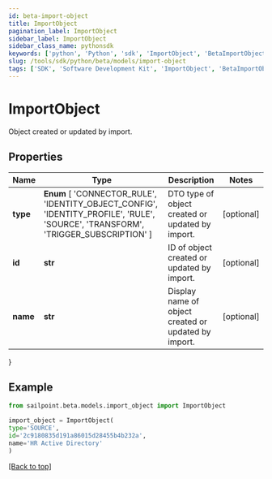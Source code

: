 ```yaml
---
id: beta-import-object
title: ImportObject
pagination_label: ImportObject
sidebar_label: ImportObject
sidebar_class_name: pythonsdk
keywords: ['python', 'Python', 'sdk', 'ImportObject', 'BetaImportObject'] 
slug: /tools/sdk/python/beta/models/import-object
tags: ['SDK', 'Software Development Kit', 'ImportObject', 'BetaImportObject']
---
```


# ImportObject

Object created or updated by import.

## Properties

Name | Type | Description | Notes
------------ | ------------- | ------------- | -------------
**type** |  **Enum** [  'CONNECTOR_RULE',    'IDENTITY_OBJECT_CONFIG',    'IDENTITY_PROFILE',    'RULE',    'SOURCE',    'TRANSFORM',    'TRIGGER_SUBSCRIPTION' ] | DTO type of object created or updated by import. | [optional] 
**id** | **str** | ID of object created or updated by import. | [optional] 
**name** | **str** | Display name of object created or updated by import. | [optional] 
}

## Example

```python
from sailpoint.beta.models.import_object import ImportObject

import_object = ImportObject(
type='SOURCE',
id='2c9180835d191a86015d28455b4b232a',
name='HR Active Directory'
)

```
[[Back to top]](#) 

